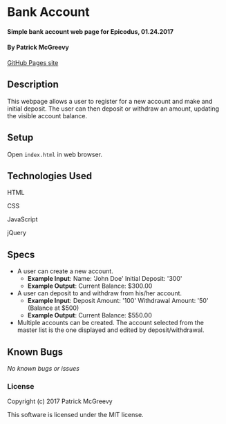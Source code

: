 # Bank Account

#### Simple bank account web page for Epicodus, 01.24.2017

#### By Patrick McGreevy

[GitHub Pages site](https://ptown-epicodus.github.io/bank-account/)


## Description

This webpage allows a user to register for a new account and make and initial deposit. The user can then deposit or withdraw an amount, updating the visible account balance.

## Setup

Open `index.html` in web browser.

## Technologies Used

HTML

CSS

JavaScript

jQuery

## Specs

* A user can create a new account.
  * **Example Input**: Name: 'John Doe' Initial Deposit: '300'
  * **Example Output**: Current Balance: $300.00
* A user can deposit to and withdraw from his/her account.
  * **Example Input**: Deposit Amount: '100' Withdrawal Amount: '50' (Balance at $500)
  * **Example Output**: Current Balance: $550.00
* Multiple accounts can be created. The account selected from the master list is the one displayed and edited by deposit/withdrawal.

## Known Bugs

_No known bugs or issues_

### License

Copyright (c) 2017 Patrick McGreevy

This software is licensed under the MIT license.
